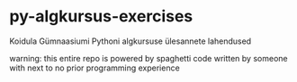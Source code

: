 # py-algkursus-exercises
Koidula Gümnaasiumi Pythoni algkursuse ülesannete lahendused

warning: this entire repo is powered by spaghetti code written by someone with next to no prior programming experience

